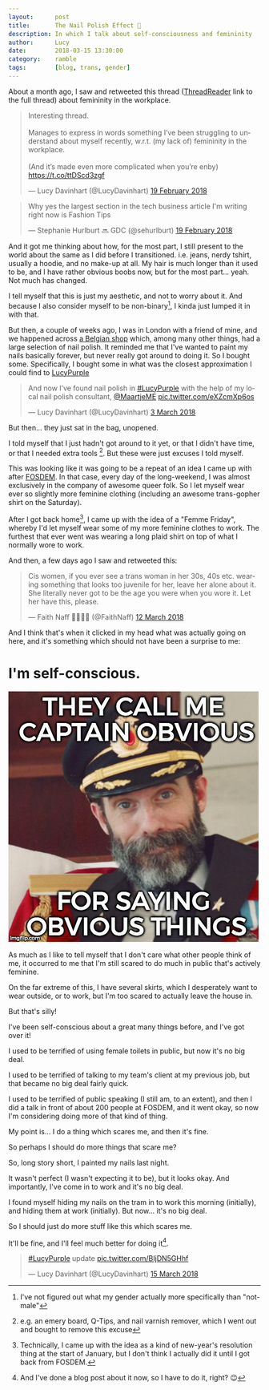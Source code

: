 ```yaml
---
layout:      post
title:       The Nail Polish Effect 💅
description: In which I talk about self-consciousness and femininity
author:      Lucy
date:        2018-03-15 13:30:00
category:    ramble
tags:        [blog, trans, gender]
---
```

<script async src="https://platform.twitter.com/widgets.js" charset="utf-8"></script>


About a month ago, I saw and retweeted this thread ([ThreadReader](https://threadreaderapp.com/thread/965451839066980358.html) link to the full thread) about femininity in the workplace.

<blockquote class="twitter-tweet" data-lang="en-gb"><p lang="en" dir="ltr">Interesting thread.<br><br>Manages to express in words something I’ve been struggling to understand about myself recently, w.r.t. (my lack of) femininity in the workplace.<br><br>(And it’s made even more complicated when you’re enby) <a href="https://t.co/ttDScd3zgf">https://t.co/ttDScd3zgf</a></p>&mdash; Lucy Davinhart (@LucyDavinhart) <a href="https://twitter.com/LucyDavinhart/status/965649559572701185?ref_src=twsrc%5Etfw">19 February 2018</a></blockquote>
<blockquote class="twitter-tweet" data-lang="en-gb"><p lang="en" dir="ltr">Why yes the largest section in the tech business article I&#39;m writing right now is Fashion Tips</p>&mdash; Stephanie Hurlburt 🔜 GDC (@sehurlburt) <a href="https://twitter.com/sehurlburt/status/965451839066980358?ref_src=twsrc%5Etfw">19 February 2018</a></blockquote>


And it got me thinking about how, for the most part, I still present to the world about the same as I did before I transitioned.
i.e. jeans, nerdy tshirt, usually a hoodie, and no make-up at all. My hair is much longer than it used to be, and I have rather obvious boobs now, but for the most part... yeah. Not much has changed.

I tell myself that this is just my aesthetic, and not to worry about it. And because I also consider myself to be non-binary[^1], I kinda just lumped it in with that.

[^1]: I've not figured out what my gender actually more specifically than "not-male"

But then, a couple of weeks ago, I was in London with a friend of mine, and we happened across [a Belgian shop](https://www.hemashop.com/gb) which, among many other things, had a large selection of nail polish. It reminded me that I've wanted to paint my nails basically forever, but never really got around to doing it. So I bought some. Specifically, I bought some in what was the closest approximation I could find to [LucyPurple](https://www.google.co.uk/search?q=%23cc0066)

<blockquote class="twitter-tweet" data-lang="en-gb"><p lang="en" dir="ltr">And now I’ve found nail polish in <a href="https://twitter.com/hashtag/LucyPurple?src=hash&amp;ref_src=twsrc%5Etfw">#LucyPurple</a> with the help of my local nail polish consultant, <a href="https://twitter.com/MaartjeME?ref_src=twsrc%5Etfw">@MaartjeME</a> <a href="https://t.co/eXZcmXp6os">pic.twitter.com/eXZcmXp6os</a></p>&mdash; Lucy Davinhart (@LucyDavinhart) <a href="https://twitter.com/LucyDavinhart/status/969925847154089989?ref_src=twsrc%5Etfw">3 March 2018</a></blockquote>


But then... they just sat in the bag, unopened.

I told myself that I just hadn't got around to it yet, or that I didn't have time, or that I needed extra tools [^2]. But these were just excuses I told myself.

[^2]: e.g. an emery board, Q-Tips, and nail varnish remover, which I went out and bought to remove this excuse

This was looking like it was going to be a repeat of an idea I came up with after [FOSDEM](https://engineering.skybettingandgaming.com/2018/02/12/fosdem-2018/). In that case, every day of the long-weekend, I was almost exclusively in the company of awesome queer folk. So I let myself wear ever so slightly more feminine clothing (including an awesome trans-gopher shirt on the Saturday).

After I got back home[^3], I came up with the idea of a "Femme Friday", whereby I'd let myself wear some of my more feminine clothes to work.
The furthest that ever went was wearing a long plaid shirt on top of what I normally wore to work.

[^3]: Technically, I came up with the idea as a kind of new-year's resolution thing at the start of January, but I don't think I actually did it until I got back from FOSDEM.

And then, a few days ago I saw and retweeted this:

<blockquote class="twitter-tweet" data-lang="en-gb"><p lang="en" dir="ltr">Cis women, if you ever see a trans woman in her 30s, 40s etc. wearing something that looks too juvenile for her, leave her alone about it. She literally never got to be the age you were when you wore it. Let her have this, please.</p>&mdash; Faith Naff 🏳️‍🌈🌹🦋 (@FaithNaff) <a href="https://twitter.com/FaithNaff/status/973183761453023232?ref_src=twsrc%5Etfw">12 March 2018</a></blockquote>
<script async src="https://platform.twitter.com/widgets.js" charset="utf-8"></script>

And I think that's when it clicked in my head what was actually going on here, and it's something which should not have been a surprise to me:

# I'm self-conscious.

![They call me Captain Obvious, for saying obvious things](/images/posts/2018-03-15/captain-obvious.jpg)

As much as I like to tell myself that I don't care what other people think of me, it occurred to me that I'm still scared to do much in public that's actively feminine.

On the far extreme of this, I have several skirts, which I desperately want to wear outside, or to work, but I'm too scared to actually leave the house in.

But that's silly!

I've been self-conscious about a great many things before, and I've got over it!

I used to be terrified of using female toilets in public, but now it's no big deal.

I used to be terrified of talking to my team's client at my previous job, but that became no big deal fairly quick.

I used to be terrified of public speaking (I still am, to an extent), and then I did a talk in front of about 200 people at FOSDEM, and it went okay, so now I'm considering doing more of that kind of thing.

My point is... I do a thing which scares me, and then it's fine.

So perhaps I should do more things that scare me?



So, long story short, I painted my nails last night.

It wasn't perfect (I wasn't expecting it to be), but it looks okay. And importantly, I've come in to work and it's no big deal.

I found myself hiding my nails on the tram in to work this morning (initially), and hiding them at work (initially). But now... it's no big deal.

So I should just do more stuff like this which scares me.

It'll be fine, and I'll feel much better for doing it[^4].

[^4]: And I've done a blog post about it now, so I have to do it, right? 😉

<blockquote class="twitter-tweet" data-conversation="none" data-lang="en-gb"><p lang="en" dir="ltr"><a href="https://twitter.com/hashtag/LucyPurple?src=hash&amp;ref_src=twsrc%5Etfw">#LucyPurple</a> update <a href="https://t.co/BIjDN5GHhf">pic.twitter.com/BIjDN5GHhf</a></p>&mdash; Lucy Davinhart (@LucyDavinhart) <a href="https://twitter.com/LucyDavinhart/status/974270580223610881?ref_src=twsrc%5Etfw">15 March 2018</a></blockquote>
